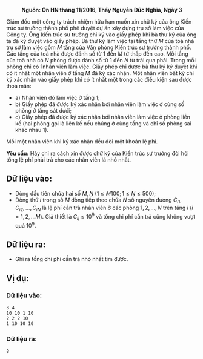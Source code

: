 **<center>Nguồn: Ôn HN tháng 11/2016, Thầy Nguyễn Đức Nghĩa, Ngày 3</center>**

Giám đốc một công ty trách nhiệm hữu hạn muốn xin chữ ký của ông Kiến trúc sư trưởng thành phố phê duyệt dự án xây dựng trụ sở làm việc của Công ty. Ông kiến trúc sư trưởng chỉ ký vào giấy phép khi bà thư ký của ông ta đã ký đuyệt vào giấy phép. Bà thư ký làm việc tại tầng thứ $M$ của toà nhà trụ sở làm việc gồm $M$ tầng của Văn phòng Kiến trúc sư trưởng thành phố. Các tầng của toà nhà được đánh số từ $1$ đến $M$ từ thấp đến cao. Mỗi tầng của toà nhà có $N$ phòng được đánh số từ $1$ đến $N$ từ trái qua phải. Trong mỗi phòng chỉ có $1$nhân viên làm việc. Giấy phép chỉ được bà thư ký ký duyệt khi có ít nhất một nhân viên ở tầng $M$ đã ký xác nhận. Một nhân viên bất kỳ chỉ ký xác nhận vào giấy phép khi có ít nhất một trong các điều kiện sau được thoả mãn:
- a) Nhân viên đó làm việc ở tầng $1$;
- b) Giấy phép đã được ký xác nhận bởi nhân viên làm việc ở cùng số phòng ở tầng sát dưới;
- c) Giấy phép đã được ký xác nhận bới nhân viên làm việc ở phòng liền kề (hai phòng gọi là liên kề nếu chúng ở cùng tầng và chỉ số phòng sai khác nhau $1$).

Mỗi một nhân viên khi ký xác nhận đều đòi một khoản lệ phí.

**Yêu cầu:** Hãy chỉ ra cách xin được chữ ký của Kiến trúc sư trưởng đòi hỏi tổng lệ phí phải trả cho các nhân viên là nhỏ nhất.

## Dữ liệu vào:
- Dòng đầu tiên chứa hai số $M, N\ (1 ≤ M 100; 1 ≤ N ≤ 500)$;
- Dòng thứ $i$ trong số $M$ dòng tiếp theo chứa $N$ số nguyên đương $C_{i1}, C_{i2}, …, C_{iN}$ là lệ phí cần trả nhân viên ở các phòng $1, 2,…, N$ trên tầng $i\ (i= 1, 2,…M)$. Giả thiết là $C_{ij}≤10^9$ và tổng chi phí cần trả cũng không vượt quá $10^9$.

## Dữ liệu ra:
- Ghi ra tổng chỉ phí cần trả nhỏ nhất tìm được.

## Vị dụ:
### Dữ liệu vào:
```
3 4
10 10 1 10
2 2 2 10
1 10 10 10
```

### Dữ liệu ra:
```
8
```